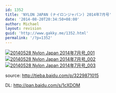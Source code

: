 ```yaml
---
id: 1352
title: 'NYLON JAPAN (ナイロンジャパン) 2014年7月号'
date: '2014-08-20T20:34:50+08:00'
author: Michael
layout: revision
guid: 'http://www.gakky.me/1352.html'
permalink: '/?p=1352'
---
```


[![20140528 Nylon Japan 2014年7月号_001](http://www.yui-aragaki.org/wp-content/uploads/2014/08/20140528-Nylon-Japan-2014年7月号_001.jpg)](http://www.yui-aragaki.org/wp-content/uploads/2014/08/20140528-Nylon-Japan-2014年7月号_001.jpg) [![20140528 Nylon Japan 2014年7月号_002](http://www.yui-aragaki.org/wp-content/uploads/2014/08/20140528-Nylon-Japan-2014年7月号_002.jpg)](http://www.yui-aragaki.org/wp-content/uploads/2014/08/20140528-Nylon-Japan-2014年7月号_002.jpg) [![20140528 Nylon Japan 2014年7月号_003](http://www.yui-aragaki.org/wp-content/uploads/2014/08/20140528-Nylon-Japan-2014年7月号_003.jpg)](http://www.yui-aragaki.org/wp-content/uploads/2014/08/20140528-Nylon-Japan-2014年7月号_003.jpg)

source: <http://tieba.baidu.com/p/3229871015>

DL: <http://pan.baidu.com/s/1cXDOM>